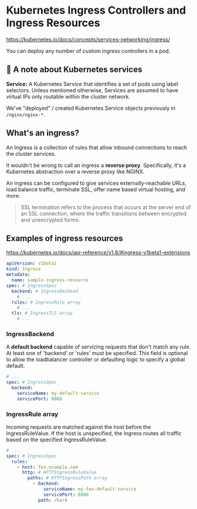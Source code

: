 # Kubernetes Ingress Controllers and Ingress Resources

<https://kubernetes.io/docs/concepts/services-networking/ingress/>

You can deploy any number of custom ingress controllers in a pod.

## 📝 A note about Kubernetes services

**Service:** A Kubernetes Service that identifies a set of pods using label selectors. Unless mentioned otherwise, Services are assumed to have virtual IPs only routable within the cluster network.

We've "deployed" / created Kubernetes Service objects previously in `/nginx/nginx-*`.

## What's an ingress?

An Ingress is a collection of rules that allow inbound connections to reach the cluster services.

It wouldn't be wrong to call an ingress a **reverse proxy**. Specifically, it's a Kubernetes abstraction over a reverse proxy like NGINX.

An ingress can be configured to give services externally-reachable URLs, load balance traffic, terminate SSL, offer name based virtual hosting, and more.

> SSL termination refers to the process that occurs at the server end of an SSL connection, where the traffic transitions between encrypted and unencrypted forms.

## Examples of ingress resources

<https://kubernetes.io/docs/api-reference/v1.8/#ingress-v1beta1-extensions>

```yaml
apiVersion: v1beta1
kind: Ingress
metadata:
  name: sample-ingress-resource
spec: # IngressSpec
  backend: # IngressBackend
    # ...
  rules: # IngressRule array
    # ...
  tls: # IngressTLS array
    # ...
```

### IngressBackend

A **default backend** capable of servicing requests that don't match any rule. At least one of 'backend' or 'rules' must be specified. This field is optional to allow the loadbalancer controller or defaulting logic to specify a global default.

```yaml
# ...
spec: # IngressSpec
  backend:
    serviceName: my-default-service
    servicePort: 8080
```

### IngressRule array

Incoming requests are matched against the host before the IngressRuleValue. If the host is unspecified, the Ingress routes all traffic based on the specified IngressRuleValue.

```yaml
# ...
spec: # IngressSpec
  rules:
    - host: foo.example.com
      http: # HTTPIngressRuleValue
        paths: # HTTPIngressPath array
          - backend:
              serviceName: my-foo-default-service
              servicePort: 8080
            path: /barA
```

